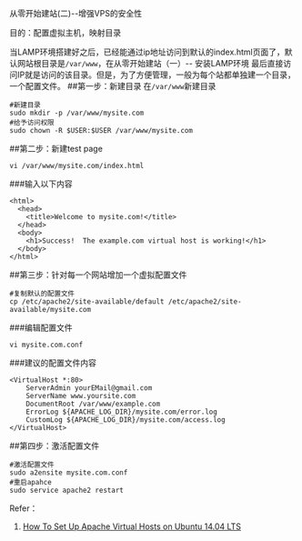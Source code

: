 从零开始建站(二)--增强VPS的安全性

目的：配置虚拟主机，映射目录

当LAMP环境搭建好之后，已经能通过ip地址访问到默认的index.html页面了，默认网站根目录是`/var/www`，在从零开始建站（一）-- 安装LAMP环境 最后直接访问IP就是访问的该目录。但是，为了方便管理，一般为每个站都单独建一个目录，一个配置文件。
##第一步：新建目录
在`/var/www`新建目录

    #新建目录
    sudo mkdir -p /var/www/mysite.com
    #给予访问权限
    sudo chown -R $USER:$USER /var/www/mysite.com

##第二步：新建test page

    vi /var/www/mysite.com/index.html

###输入以下内容

    <html>
      <head>
        <title>Welcome to mysite.com!</title>
      </head>
      <body>
        <h1>Success!  The example.com virtual host is working!</h1>
      </body>
    </html>

##第三步：针对每一个网站增加一个虚拟配置文件

    #复制默认的配置文件
    cp /etc/apache2/site-available/default /etc/apache2/site-available/mysite.com

###编辑配置文件

    vi mysite.com.conf 

###建议的配置文件内容

    <VirtualHost *:80>
        ServerAdmin yourEMail@gmail.com
        ServerName www.yoursite.com
        DocumentRoot /var/www/example.com
        ErrorLog ${APACHE_LOG_DIR}/mysite.com/error.log
        CustomLog ${APACHE_LOG_DIR}/mysite.com/access.log
    </VirtualHost>

##第四步：激活配置文件
    
    #激活配置文件
    sudo a2ensite mysite.com.conf
    #重启apahce
    sudo service apache2 restart


Refer：
1. [How To Set Up Apache Virtual Hosts on Ubuntu 14.04 LTS](https://www.digitalocean.com/community/tutorials/how-to-set-up-apache-virtual-hosts-on-ubuntu-14-04-lts)


